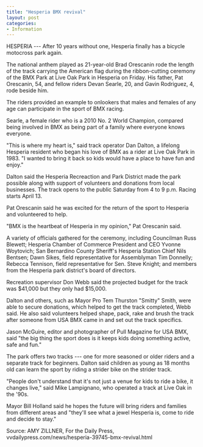 ```yaml
---
title: "Hesperia BMX revival"
layout: post
categories:
- Information
---
```


HESPERIA --- After 10 years without one, Hesperia finally has a bicycle motocross park again.

The national anthem played as 21-year-old Brad Orescanin rode the length of the track carrying the American flag during the ribbon-cutting ceremony of the BMX Park at Live Oak Park in Hesperia on Friday. His father, Pat Orescanin, 54, and fellow riders Devan Searle, 20, and Gavin Rodriguez, 4, rode beside him.

The riders provided an example to onlookers that males and females of any age can participate in the sport of BMX racing.

Searle, a female rider who is a 2010 No. 2 World Champion, compared being involved in BMX as being part of a family where everyone knows everyone.

"This is where my heart is," said track operator Dan Dalton, a lifelong Hesperia resident who began his love of BMX as a rider at Live Oak Park in 1983. "I wanted to bring it back so kids would have a place to have fun and enjoy."

Dalton said the Hesperia Recreaction and Park District made the park possible along with support of volunteers and donations from local businesses. The track opens to the public Saturday from 4 to 9 p.m. Racing starts April 13.

Pat Orescanin said he was excited for the return of the sport to Hesperia and volunteered to help.

"BMX is the heartbeat of Hesperia in my opinion," Pat Orescanin said.

A variety of officials gathered for the ceremony, including Councilman Russ Blewett; Hesperia Chamber of Commerce President and CEO Yvonne Woytovich; San Bernardino County Sheriff's Hesperia Station Chief Nils Bentsen; Dawn Sikes, field representative for Assemblyman Tim Donnelly; Rebecca Tennison, field representative for Sen. Steve Knight; and members from the Hesperia park district's board of directors.

Recreation supervisor Don Webb said the projected budget for the track was $41,000 but they only had $15,000.

Dalton and others, such as Mayor Pro Tem Thurston "Smitty" Smith, were able to secure donations, which helped to get the track completed, Webb said. He also said volunteers helped shape, pack, rake and brush the track after someone from USA BMX came in and set out the track specifics.

Jason McGuire, editor and photographer of Pull Magazine for USA BMX, said "the big thing the sport does is it keeps kids doing something active, safe and fun."

The park offers two tracks --- one for more seasoned or older riders and a separate track for beginners. Dalton said children as young as 18 months old can learn the sport by riding a strider bike on the strider track.

"People don't understand that it's not just a venue for kids to ride a bike, it changes live," said Mike Lampignano, who operated a track at Live Oak in the '90s.

Mayor Bill Holland said he hopes the future will bring riders and families from different areas and "they'll see what a jewel Hesperia is, come to ride and decide to stay."

Source: AMY ZILLNER, For the Daily Press, vvdailypress.com/news/hesperia-39745-bmx-revival.html
